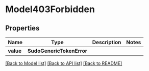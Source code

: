 # Model403Forbidden


## Properties
Name | Type | Description | Notes
------------ | ------------- | ------------- | -------------
**value** | **SudoGenericTokenError** |  | 

[[Back to Model list]](../README.md#documentation-for-models) [[Back to API list]](../README.md#documentation-for-api-endpoints) [[Back to README]](../README.md)


